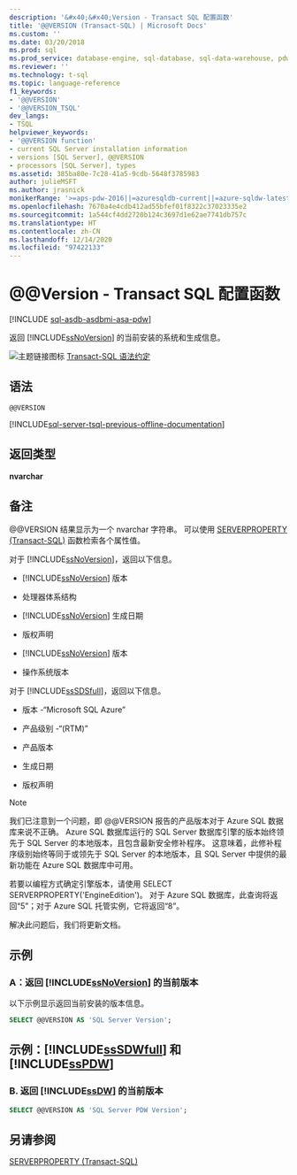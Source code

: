```yaml
---
description: '&#x40;&#x40;Version - Transact SQL 配置函数'
title: '@@VERSION (Transact-SQL) | Microsoft Docs'
ms.custom: ''
ms.date: 03/20/2018
ms.prod: sql
ms.prod_service: database-engine, sql-database, sql-data-warehouse, pdw
ms.reviewer: ''
ms.technology: t-sql
ms.topic: language-reference
f1_keywords:
- '@@VERSION'
- '@@VERSION_TSQL'
dev_langs:
- TSQL
helpviewer_keywords:
- '@@VERSION function'
- current SQL Server installation information
- versions [SQL Server], @@VERSION
- processors [SQL Server], types
ms.assetid: 385ba80e-7c28-41a5-9cdb-5648f3785983
author: julieMSFT
ms.author: jrasnick
monikerRange: '>=aps-pdw-2016||=azuresqldb-current||=azure-sqldw-latest||>=sql-server-2016||>=sql-server-linux-2017||=azuresqldb-mi-current'
ms.openlocfilehash: 7670a4e4cdb412ad55bfef01f8322c37023335e2
ms.sourcegitcommit: 1a544cf4dd2720b124c3697d1e62ae7741db757c
ms.translationtype: HT
ms.contentlocale: zh-CN
ms.lasthandoff: 12/14/2020
ms.locfileid: "97422133"
---
```

# <a name="x40x40version---transact-sql-configuration-functions"></a>&#x40;&#x40;Version - Transact SQL 配置函数
[!INCLUDE [sql-asdb-asdbmi-asa-pdw](../../includes/applies-to-version/sql-asdb-asdbmi-asa-pdw.md)]

  返回 [!INCLUDE[ssNoVersion](../../includes/ssnoversion-md.md)] 的当前安装的系统和生成信息。  
  
 ![主题链接图标](../../database-engine/configure-windows/media/topic-link.gif "“主题链接”图标") [Transact-SQL 语法约定](../../t-sql/language-elements/transact-sql-syntax-conventions-transact-sql.md)  
  
## <a name="syntax"></a>语法  
  
```syntaxsql
@@VERSION  
```  

[!INCLUDE[sql-server-tsql-previous-offline-documentation](../../includes/sql-server-tsql-previous-offline-documentation.md)]

## <a name="return-types"></a>返回类型
 **nvarchar**  
  
## <a name="remarks"></a>备注  
 @@VERSION 结果显示为一个 nvarchar 字符串。 可以使用 [SERVERPROPERTY (Transact-SQL)](../../t-sql/functions/serverproperty-transact-sql.md) 函数检索各个属性值。  
  
 对于 [!INCLUDE[ssNoVersion](../../includes/ssnoversion-md.md)]，返回以下信息。  
  
-   [!INCLUDE[ssNoVersion](../../includes/ssnoversion-md.md)] 版本  
  
-   处理器体系结构  
  
-   [!INCLUDE[ssNoVersion](../../includes/ssnoversion-md.md)] 生成日期  
  
-   版权声明  
  
-   [!INCLUDE[ssNoVersion](../../includes/ssnoversion-md.md)] 版本  
  
-   操作系统版本  
  
 对于 [!INCLUDE[ssSDSfull](../../includes/sssdsfull-md.md)]，返回以下信息。  
  
-   版本 -“Microsoft SQL Azure”  
  
-   产品级别 -“(RTM)”  
  
-   产品版本  
  
-   生成日期  
  
-   版权声明  

> [!NOTE]  
> 我们已注意到一个问题，即 @@VERSION 报告的产品版本对于 Azure SQL 数据库来说不正确。 Azure SQL 数据库运行的 SQL Server 数据库引擎的版本始终领先于 SQL Server 的本地版本，且包含最新安全修补程序。 这意味着，此修补程序级别始终等同于或领先于 SQL Server 的本地版本，且 SQL Server 中提供的最新功能在 Azure SQL 数据库中可用。
>
> 若要以编程方式确定引擎版本，请使用 SELECT SERVERPROPERTY('EngineEdition')。 对于 Azure SQL 数据库，此查询将返回“5”；对于 Azure SQL 托管实例，它将返回“8”。
>
> 解决此问题后，我们将更新文档。

  
## <a name="examples"></a>示例  
  
### <a name="a-return-the-current-version-of-ssnoversion"></a>A：返回 [!INCLUDE[ssNoVersion](../../includes/ssnoversion-md.md)] 的当前版本  
 以下示例显示返回当前安装的版本信息。  
  
```sql
SELECT @@VERSION AS 'SQL Server Version';  
```  
  
## <a name="examples-sssdwfull-and-sspdw"></a>示例：[!INCLUDE[ssSDWfull](../../includes/sssdwfull-md.md)] 和 [!INCLUDE[ssPDW](../../includes/sspdw-md.md)]  
  
### <a name="b-return-the-current-version-of-ssdw"></a>B. 返回 [!INCLUDE[ssDW](../../includes/ssdw-md.md)] 的当前版本  
  
```sql
SELECT @@VERSION AS 'SQL Server PDW Version';  
```  
  
## <a name="see-also"></a>另请参阅  
 [SERVERPROPERTY (Transact-SQL)](../../t-sql/functions/serverproperty-transact-sql.md)  
  
  

